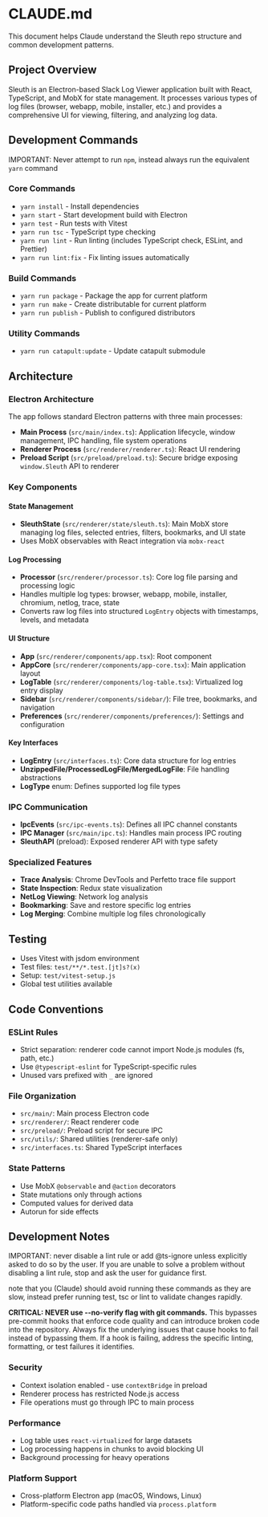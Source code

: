 # CLAUDE.md

This document helps Claude understand the Sleuth repo structure and common development patterns.

## Project Overview

Sleuth is an Electron-based Slack Log Viewer application built with React, TypeScript, and MobX for state management. It processes various types of log files (browser, webapp, mobile, installer, etc.) and provides a comprehensive UI for viewing, filtering, and analyzing log data.

## Development Commands

IMPORTANT: Never attempt to run `npm`, instead always run the equivalent `yarn` command

### Core Commands

- `yarn install` - Install dependencies
- `yarn start` - Start development build with Electron
- `yarn test` - Run tests with Vitest
- `yarn run tsc` - TypeScript type checking
- `yarn run lint` - Run linting (includes TypeScript check, ESLint, and Prettier)
- `yarn run lint:fix` - Fix linting issues automatically


### Build Commands

- `yarn run package` - Package the app for current platform
- `yarn run make` - Create distributable for current platform
- `yarn run publish` - Publish to configured distributors

### Utility Commands

- `yarn run catapult:update` - Update catapult submodule

## Architecture

### Electron Architecture

The app follows standard Electron patterns with three main processes:

- **Main Process** (`src/main/index.ts`): Application lifecycle, window management, IPC handling, file system operations
- **Renderer Process** (`src/renderer/renderer.ts`): React UI rendering
- **Preload Script** (`src/preload/preload.ts`): Secure bridge exposing `window.Sleuth` API to renderer

### Key Components

#### State Management

- **SleuthState** (`src/renderer/state/sleuth.ts`): Main MobX store managing log files, selected entries, filters, bookmarks, and UI state
- Uses MobX observables with React integration via `mobx-react`

#### Log Processing

- **Processor** (`src/renderer/processor.ts`): Core log file parsing and processing logic
- Handles multiple log types: browser, webapp, mobile, installer, chromium, netlog, trace, state
- Converts raw log files into structured `LogEntry` objects with timestamps, levels, and metadata

#### UI Structure

- **App** (`src/renderer/components/app.tsx`): Root component
- **AppCore** (`src/renderer/components/app-core.tsx`): Main application layout
- **LogTable** (`src/renderer/components/log-table.tsx`): Virtualized log entry display
- **Sidebar** (`src/renderer/components/sidebar/`): File tree, bookmarks, and navigation
- **Preferences** (`src/renderer/components/preferences/`): Settings and configuration

#### Key Interfaces

- **LogEntry** (`src/interfaces.ts`): Core data structure for log entries
- **UnzippedFile/ProcessedLogFile/MergedLogFile**: File handling abstractions
- **LogType** enum: Defines supported log file types

### IPC Communication

- **IpcEvents** (`src/ipc-events.ts`): Defines all IPC channel constants
- **IPC Manager** (`src/main/ipc.ts`): Handles main process IPC routing
- **SleuthAPI** (preload): Exposed renderer API with type safety

### Specialized Features

- **Trace Analysis**: Chrome DevTools and Perfetto trace file support
- **State Inspection**: Redux state visualization
- **NetLog Viewing**: Network log analysis
- **Bookmarking**: Save and restore specific log entries
- **Log Merging**: Combine multiple log files chronologically

## Testing

- Uses Vitest with jsdom environment
- Test files: `test/**/*.test.[jt]s?(x)`
- Setup: `test/vitest-setup.js`
- Global test utilities available

## Code Conventions

### ESLint Rules

- Strict separation: renderer code cannot import Node.js modules (fs, path, etc.)
- Use `@typescript-eslint` for TypeScript-specific rules
- Unused vars prefixed with `_` are ignored

### File Organization

- `src/main/`: Main process Electron code
- `src/renderer/`: React renderer code
- `src/preload/`: Preload script for secure IPC
- `src/utils/`: Shared utilities (renderer-safe only)
- `src/interfaces.ts`: Shared TypeScript interfaces

### State Patterns

- Use MobX `@observable` and `@action` decorators
- State mutations only through actions
- Computed values for derived data
- Autorun for side effects

## Development Notes

IMPORTANT: never disable a lint rule or add @ts-ignore unless explicitly asked to do so by the user.
If you are unable to solve a problem without disabling a lint rule, stop and ask the user for
guidance first.

note that you (Claude) should avoid running these commands as they are slow, instead prefer running test, tsc or lint to validate changes rapidly.

**CRITICAL: NEVER use --no-verify flag with git commands.** This bypasses pre-commit hooks that enforce code quality and can introduce broken code into the repository. Always fix the underlying issues that cause hooks to fail instead of bypassing them. If a hook is failing, address the specific linting, formatting, or test failures it identifies.

### Security

- Context isolation enabled - use `contextBridge` in preload
- Renderer process has restricted Node.js access
- File operations must go through IPC to main process

### Performance

- Log table uses `react-virtualized` for large datasets
- Log processing happens in chunks to avoid blocking UI
- Background processing for heavy operations

### Platform Support

- Cross-platform Electron app (macOS, Windows, Linux)
- Platform-specific code paths handled via `process.platform`
